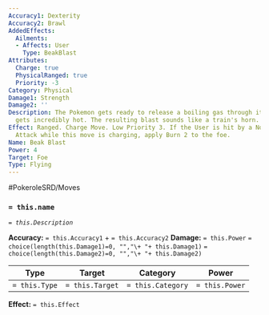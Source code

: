 ```yaml
---
Accuracy1: Dexterity
Accuracy2: Brawl
AddedEffects:
  Ailments:
  - Affects: User
    Type: BeakBlast
Attributes:
  Charge: true
  PhysicalRanged: true
  Priority: -3
Category: Physical
Damage1: Strength
Damage2: ''
Description: The Pokemon gets ready to release a boiling gas through its beak, which
  gets incredibly hot. The resulting blast sounds like a train's horn.
Effect: Ranged. Charge Move. Low Priority 3. If the User is hit by a Non Ranged Physical
  Attack while this move is charging, apply Burn 2 to the foe.
Name: Beak Blast
Power: 4
Target: Foe
Type: Flying
---
```


#PokeroleSRD/Moves

### `= this.name`
*`= this.Description`*

**Accuracy:** `= this.Accuracy1` + `= this.Accuracy2`
**Damage:** `= this.Power` `= choice(length(this.Damage1)=0, "","\+ "+ this.Damage1)` `= choice(length(this.Damage2)=0, "","\+ "+ this.Damage2)`

| Type          | Target          | Category          | Power          |
| ------------- | --------------- | ----------------  | -------------- |
| `= this.Type` | `= this.Target` | `= this.Category` | `= this.Power` | 

**Effect:** `= this.Effect`